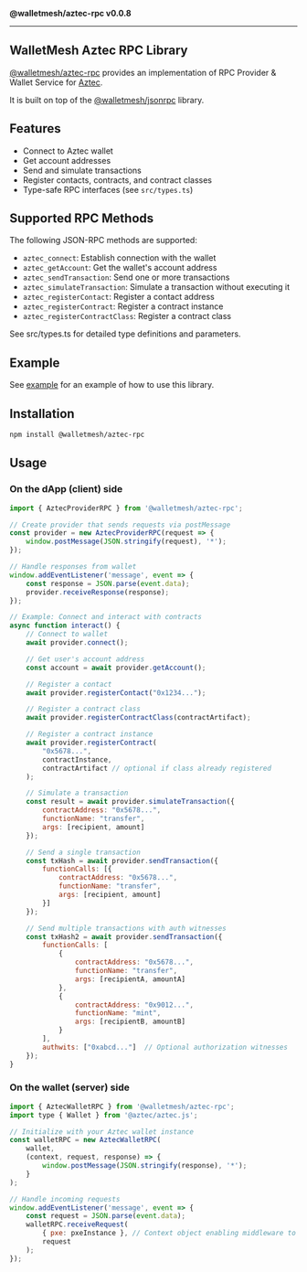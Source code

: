 **@walletmesh/aztec-rpc v0.0.8**

***

## WalletMesh Aztec RPC Library

[@walletmesh/aztec-rpc](https://github.com/WalletMesh/aztec/tree/main/packages/rpc) provides an implementation of
RPC Provider & Wallet Service for [Aztec](https://aztec.network).

It is built on top of the
[@walletmesh/jsonrpc](https://github.com/WalletMesh/wm-core/tree/main/packages/jsonrpc#readme) library.

## Features

- Connect to Aztec wallet
- Get account addresses
- Send and simulate transactions
- Register contacts, contracts, and contract classes
- Type-safe RPC interfaces (see `src/types.ts`)

## Supported RPC Methods

The following JSON-RPC methods are supported:

* `aztec_connect`: Establish connection with the wallet
* `aztec_getAccount`: Get the wallet's account address
* `aztec_sendTransaction`: Send one or more transactions
* `aztec_simulateTransaction`: Simulate a transaction without executing it
* `aztec_registerContact`: Register a contact address
* `aztec_registerContract`: Register a contract instance
* `aztec_registerContractClass`: Register a contract class

See src/types.ts for detailed type definitions and parameters.

## Example

See [example](https://github.com/WalletMesh/aztec/tree/main/packages/example)
for an example of how to use this library.

## Installation

```bash
npm install @walletmesh/aztec-rpc
```

## Usage

### On the dApp (client) side

```js
import { AztecProviderRPC } from '@walletmesh/aztec-rpc';

// Create provider that sends requests via postMessage
const provider = new AztecProviderRPC(request => {
    window.postMessage(JSON.stringify(request), '*');
});

// Handle responses from wallet
window.addEventListener('message', event => {
    const response = JSON.parse(event.data);
    provider.receiveResponse(response);
});

// Example: Connect and interact with contracts
async function interact() {
    // Connect to wallet
    await provider.connect();

    // Get user's account address
    const account = await provider.getAccount();

    // Register a contact
    await provider.registerContact("0x1234...");

    // Register a contract class
    await provider.registerContractClass(contractArtifact);

    // Register a contract instance
    await provider.registerContract(
        "0x5678...",
        contractInstance,
        contractArtifact // optional if class already registered
    );

    // Simulate a transaction
    const result = await provider.simulateTransaction({
        contractAddress: "0x5678...",
        functionName: "transfer",
        args: [recipient, amount]
    });

    // Send a single transaction
    const txHash = await provider.sendTransaction({
        functionCalls: [{
            contractAddress: "0x5678...",
            functionName: "transfer",
            args: [recipient, amount]
        }]
    });

    // Send multiple transactions with auth witnesses
    const txHash2 = await provider.sendTransaction({
        functionCalls: [
            {
                contractAddress: "0x5678...",
                functionName: "transfer",
                args: [recipientA, amountA]
            },
            {
                contractAddress: "0x9012...",
                functionName: "mint",
                args: [recipientB, amountB]
            }
        ],
        authwits: ["0xabcd..."]  // Optional authorization witnesses
    });
}
```

### On the wallet (server) side
```js
import { AztecWalletRPC } from '@walletmesh/aztec-rpc';
import type { Wallet } from '@aztec/aztec.js';

// Initialize with your Aztec wallet instance
const walletRPC = new AztecWalletRPC(
    wallet,
    (context, request, response) => {
        window.postMessage(JSON.stringify(response), '*');
    }
);

// Handle incoming requests
window.addEventListener('message', event => {
    const request = JSON.parse(event.data);
    walletRPC.receiveRequest(
        { pxe: pxeInstance }, // Context object enabling middleware to access the PXE
        request
    );
});
```

